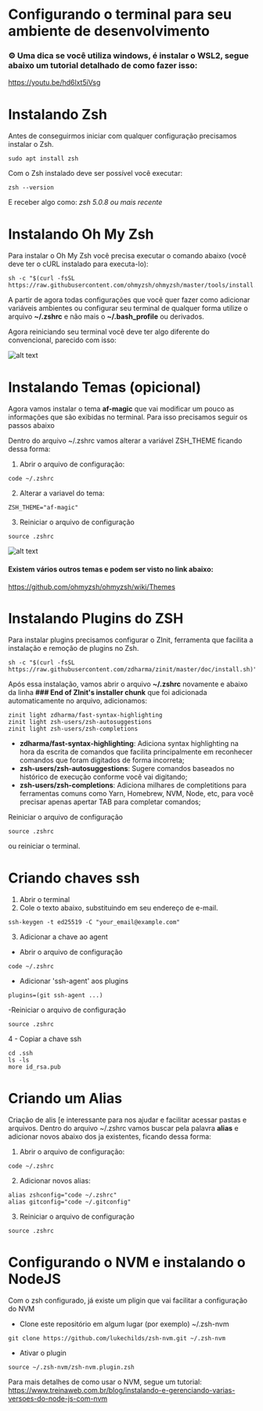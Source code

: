 # Configurando o terminal para seu ambiente de desenvolvimento 

### ⚙️ Uma dica se você utiliza windows, é instalar o WSL2, segue abaixo um tutorial detalhado de como fazer isso:
https://youtu.be/hd6lxt5iVsg

#
# Instalando Zsh

Antes de conseguirmos iniciar com qualquer configuração precisamos instalar o Zsh.

```
sudo apt install zsh
```
Com o Zsh instalado deve ser possível você executar:
```
zsh --version 
```
E receber algo como: *zsh 5.0.8 ou mais recente*

# Instalando Oh My Zsh

Para instalar o Oh My Zsh você precisa executar o comando abaixo (você deve ter o cURL instalado para executa-lo):

```
sh -c "$(curl -fsSL https://raw.githubusercontent.com/ohmyzsh/ohmyzsh/master/tools/install.sh)"
```

A partir de agora todas configurações que você quer fazer como adicionar variáveis ambientes ou configurar seu terminal de qualquer forma utilize o arquivo **~/.zshrc** e não mais o **~/.bash_profile** ou derivados.

Agora reiniciando seu terminal você deve ter algo diferente do convencional, parecido com isso:

![alt text](https://ohmyz.sh/img/themes/nebirhos.jpg)

# Instalando Temas (opicional)
Agora vamos instalar o tema **af-magic** que vai modificar um pouco as informações que são exibidas no terminal. Para isso precisamos seguir os passos abaixo

Dentro do arquivo ~/.zshrc vamos alterar a variável ZSH_THEME ficando dessa forma:
1. Abrir o arquivo de configuração: 
```
code ~/.zshrc
```
2. Alterar a variavel do tema:
```
ZSH_THEME="af-magic"
```
3. Reiniciar o arquivo de configuração
```
source .zshrc
```

![alt text](https://user-images.githubusercontent.com/49100982/108254742-76e41d80-716c-11eb-89b0-09445ce76ff0.jpg)

#### Existem vários outros temas e podem ser visto no link abaixo: 
https://github.com/ohmyzsh/ohmyzsh/wiki/Themes


# Instalando Plugins do ZSH
Para instalar plugins precisamos configurar o ZInit, ferramenta que facilita a instalação e remoção de plugins no Zsh.

```
sh -c "$(curl -fsSL https://raw.githubusercontent.com/zdharma/zinit/master/doc/install.sh)"

```
Após essa instalação, vamos abrir o arquivo **~/.zshrc** novamente e abaixo da linha **### End of ZInit's installer chunk** que foi adicionada automaticamente no arquivo, adicionamos:
```
zinit light zdharma/fast-syntax-highlighting
zinit light zsh-users/zsh-autosuggestions
zinit light zsh-users/zsh-completions
```

- **zdharma/fast-syntax-highlighting**: Adiciona syntax highlighting na hora da escrita de comandos que facilita principalmente em reconhecer comandos que foram digitados de forma incorreta;
- **zsh-users/zsh-autosuggestions**: Sugere comandos baseados no histórico de execução conforme você vai digitando;
- **zsh-users/zsh-completions**: Adiciona milhares de completitions para ferramentas comuns como Yarn, Homebrew, NVM, Node, etc, para você precisar apenas apertar TAB para completar comandos;

Reiniciar o arquivo de configuração
```
source .zshrc
```

ou reiniciar o terminal.

# Criando chaves ssh
1. Abrir o terminal
2. Cole o texto abaixo, substituindo em seu endereço de e-mail.
```
ssh-keygen -t ed25519 -C "your_email@example.com"
```
3. Adicionar a chave ao agent
- Abrir o arquivo de configuração
```
code ~/.zshrc
```
- Adicionar 'ssh-agent' aos plugins
```
plugins=(git ssh-agent ...)
```
-Reiniciar o arquivo de configuração
```
source .zshrc
```
4 - Copiar a chave ssh
```
cd .ssh
ls -ls
more id_rsa.pub
```

# Criando um Alias
Criação de alis [e interessante para nos ajudar e facilitar acessar pastas e arquivos.
Dentro do arquivo ~/.zshrc vamos buscar pela palavra **alias** e adicionar novos abaixo dos ja existentes, ficando dessa forma:
1. Abrir o arquivo de configuração: 
```
code ~/.zshrc
```
2. Adicionar novos alias:
```
alias zshconfig="code ~/.zshrc"
alias gitconfig="code ~/.gitconfig"
```
3. Reiniciar o arquivo de configuração
```
source .zshrc
```

# Configurando o NVM e instalando o NodeJS
Com o zsh configurado, já existe um pligin que vai facilitar a configuração do NVM

- Clone este repositório em algum lugar (por exemplo) ~/.zsh-nvm
```
git clone https://github.com/lukechilds/zsh-nvm.git ~/.zsh-nvm
```
- Ativar o plugin
```
source ~/.zsh-nvm/zsh-nvm.plugin.zsh
```

Para mais detalhes de como usar o NVM, segue um tutorial:
https://www.treinaweb.com.br/blog/instalando-e-gerenciando-varias-versoes-do-node-js-com-nvm




    
